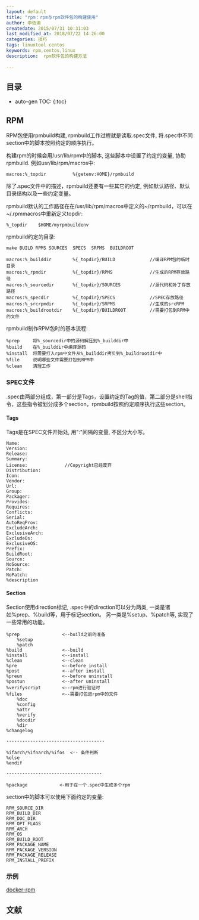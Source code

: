 ```yaml
---
layout: default
title: "rpm：rpm与rpm软件包的构建使用"
author: 李佶澳
createdate: 2015/07/31 10:31:03
last_modified_at: 2018/07/22 14:26:00
categories: 技巧
tags: linuxtool centos
keywords: rpm,centos,linux
description:  rpm软件包的构建方法

---
```


## 目录
* auto-gen TOC:
{:toc}

## RPM

RPM包使用rpmbuild构建, rpmbuild工作过程就是读取.spec文件, 将.spec中不同section中的脚本按照约定的顺序执行。

构建rpm的时候会用/usr/lib/rpm中的脚本, 这些脚本中设置了约定的变量, 协助rpmbuild. 例如usr/lib/rpm/macros中:

	macros:%_topdir          %{getenv:HOME}/rpmbuild

除了.spec文件中的描述，rpmbuild还要有一些其它的约定, 例如默认路径、默认目录结构以及一些约定变量。

rpmbuild默认的工作路径在在/usr/lib/rpm/macros中定义的~/rpmbuild，可以在~/.rpmmacros中重新定义topdir:

	%_topdir    $HOME/myrpmbuildenv

rpmbuild约定的目录:

	make BUILD RPMS SOURCES  SPECS  SRPMS  BUILDROOT

	macros:%_builddir        %{_topdir}/BUILD             //编译RPM包的临时目录
	macros:%_rpmdir          %{_topdir}/RPMS              //生成的RPM存放路径
	macros:%_sourcedir       %{_topdir}/SOURCES           //源代码和补丁存放路径
	macros:%_specdir         %{_topdir}/SPECS             //SPEC存放路径
	macros:%_srcrpmdir       %{_topdir}/SRPMS             //生成的srcRPM
	macros:%_buildrootdir    %{_topdir}/BUILDROOT         //需要打包到RPM中的文件

rpmbuild制作RPM包时的基本流程:

	%prep     将%_sourcedir中的源码解压到%_builddir中
	%build    在%_builddir中编译源码
	%install  将需要打入rpm中文件从%_builddir拷贝到%_buildrootdir中
	%file     说明哪些文件需要打包到RPM中
	%clean    清理工作

### SPEC文件

.spec由两部分组成，第一部分是Tags，设置约定的Tag的值，第二部分是shell指令，这些指令被划分成多个section，rpmbuild按照约定顺序执行这些section。

#### Tags

Tags是在SPEC文件开始处, 用":"间隔的变量, 不区分大小写。

	Name:
	Version: 
	Release:
	Summary:
	License:              //Copyright已经废弃
	Distribution:
	Icon:
	Vendor:
	Url:
	Group:
	Packager:
	Provides:
	Requires:
	Conflicts:
	Serial:
	AutoReqProv:
	ExcludeArch:
	ExclusiveArch:
	ExcludeOs:
	ExclusiveOS:
	Prefix:
	BuildRoot:
	Source:
	NoSource:
	Patch:
	NoPatch:
	%description

#### Section

Section使用direction标记, .spec中的direction可以分为两类, 一类是诸如%prep、%build等，用于标记section。
另一类是%setup、%patch等, 实现了一些常用的功能。

	%prep                <--build之前的准备
		%setup 
		%patch
	%build               <--build
	%install             <--install
	%clean               <--clean
	%pre                 <--before install
	%post                <--after install
	%preun               <--before uninstall
	%postun              <--after uninstall
	%verifyscript        <--rpm进行验证时
	%files               <--需要打包进rpm中的文件
		%doc
		%config
		%attr
		%verify
		%docdir
		%dir
	%changelog
	
	-------------------------------------
	
	%ifarch/%ifnarch/%ifos  <-- 条件判断
	%else
	%endif
	
	------------------------------------
	
	%package            <-用于在一个.spec中生成多个rpm

section中的脚本可以使用下面约定的变量:

	RPM_SOURCE_DIR
	RPM_BUILD_DIR
	RPM_DOC_DIR
	RPM_OPT_FLAGS
	RPM_ARCH
	RPM_OS
	RPM_BUILD_ROOT
	RPM_PACKAGE_NAME
	RPM_PACKAGE_VERSION
	RPM_PACKAGE_RELEASE
	RPM_INSTALL_PREFIX

### 示例

[docker-rpm](https://github.com/lijiaocn/Material/tree/master/RPMBuild/docker-rpm)

## 文献

[1]: http://www.rpm.org/max-rpm/  "Maximum RPM"
